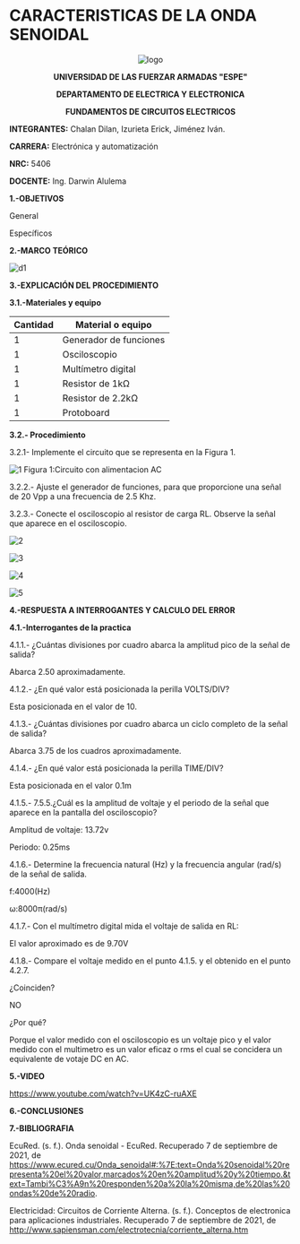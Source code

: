 # CARACTERISTICAS DE LA ONDA SENOIDAL
<div align="center">
  
  ![logo](https://user-images.githubusercontent.com/75336529/132268440-9e127188-e036-459e-84fc-db321cf4f9f7.png)
  
  **UNIVERSIDAD DE LAS FUERZAR ARMADAS "ESPE"**
  
  **DEPARTAMENTO DE ELECTRICA Y ELECTRONICA**
  
  **FUNDAMENTOS DE CIRCUITOS ELECTRICOS**
  
</div>

**INTEGRANTES:** 
 Chalan Dilan, Izurieta Erick, Jiménez Iván.

**CARRERA:**
 Electrónica y automatización

**NRC:**
 5406

**DOCENTE:**
Ing. Darwin Alulema

**1.-OBJETIVOS**

General

Específicos

**2.-MARCO TEÓRICO**

![d1](https://user-images.githubusercontent.com/75336529/132270181-9dae37ef-0cf3-40a1-87e9-5826102ca3d0.jpeg)

**3.-EXPLICACIÓN DEL PROCEDIMIENTO**

**3.1.-Materiales y equipo**

|Cantidad| Material o equipo|
|---|---|
|1|Generador de funciones|
|1| Osciloscopio|
|1|Multímetro digital|
|1|Resistor de 1kΩ|
|1|Resistor de 2.2kΩ|
|1|Protoboard|

**3.2.- Procedimiento**

3.2.1- Implemente el circuito que se representa  en la Figura 1.

![1](https://user-images.githubusercontent.com/75336529/132270152-40f807b5-b3a6-45a2-91b3-faf4b7bafc8a.png)
Figura 1:Circuito con alimentacion AC

3.2.2.- Ajuste el generador de funciones, para que proporcione una señal de 20 Vpp a
una frecuencia de 2.5 Khz.

3.2.3.- Conecte el osciloscopio al resistor de carga RL. Observe la señal que aparece en
el osciloscopio.

![2](https://user-images.githubusercontent.com/75336529/132270154-341aea27-a324-4d75-b931-f5c9223ab282.png)

![3](https://user-images.githubusercontent.com/75336529/132270160-69d60584-43b7-4162-8374-46835c96dda3.png)

![4](https://user-images.githubusercontent.com/75336529/132270170-78553508-b179-4dfe-9ece-48567952ea02.png)

![5](https://user-images.githubusercontent.com/75336529/132270173-6c7a8639-50ca-4dc2-99eb-a0d9c0d7b1c5.png)

**4.-RESPUESTA A INTERROGANTES Y CALCULO DEL ERROR**

**4.1.-Interrogantes de la practica**

4.1.1.- ¿Cuántas divisiones por cuadro abarca la amplitud pico de la señal de salida?

Abarca 2.50 aproximadamente.

4.1.2.- ¿En qué valor está posicionada la perilla VOLTS/DIV?

Esta posicionada en el valor de 10.

4.1.3.- ¿Cuántas divisiones por cuadro abarca un ciclo completo de la señal de salida?

Abarca 3.75 de los cuadros aproximadamente.

4.1.4.- ¿En qué valor está posicionada la perilla TIME/DIV?

Esta posicionada en el valor 0.1m

4.1.5.- 7.5.5.¿Cuál es la amplitud de voltaje y el periodo de la señal que aparece en la pantalla del osciloscopio?

Amplitud de voltaje: 13.72v

Periodo: 0.25ms

4.1.6.- Determine la frecuencia natural (Hz) y la frecuencia angular (rad/s) de la señal de
salida.

f:4000(Hz)

ω:8000π(rad/s)

4.1.7.- Con el multímetro digital mida el voltaje de salida en RL:

El valor aproximado es de 9.70V

4.1.8.- Compare el voltaje medido en el punto 4.1.5. y el obtenido en el punto 4.2.7.

¿Coinciden?

NO

¿Por qué?

Porque el valor medido con el osciloscopio es un voltaje pico y el valor medido con el multimetro es un valor eficaz o rms el cual se concidera un equivalente de votaje DC en AC.

**5.-VIDEO**

https://www.youtube.com/watch?v=UK4zC-ruAXE

**6.-CONCLUSIONES**


**7.-BIBLIOGRAFIA**

EcuRed. (s. f.). Onda senoidal - EcuRed. Recuperado 7 de septiembre de 2021, de https://www.ecured.cu/Onda_senoidal#:%7E:text=Onda%20senoidal%20representa%20el%20valor,marcados%20en%20amplitud%20y%20tiempo.&text=Tambi%C3%A9n%20responden%20a%20la%20misma,de%20las%20ondas%20de%20radio.

Electricidad: Circuitos de Corriente Alterna. (s. f.). Conceptos de electronica para aplicaciones industriales. Recuperado 7 de septiembre de 2021, de http://www.sapiensman.com/electrotecnia/corriente_alterna.htm
